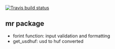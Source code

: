 <!-- badges: start -->
[![Travis build status](https://travis-ci.com/abdu95/mastering-r-2021.svg?branch=forint-test)](https://travis-ci.com/abdu95/mastering-r-2021)
<!-- badges: end -->

## mr package 

- forint function: input validation and formatting
- get_usdhuf: usd to huf converted
